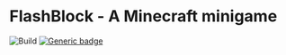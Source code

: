 # FlashBlock - A Minecraft minigame

![Build](https://github.com/MerryDev/FlashBlock-Remastered/actions/workflows/maven.yml/badge.svg)
[![Generic badge](https://img.shields.io/badge/version-1.0-informational.svg)](https://shields.io/)